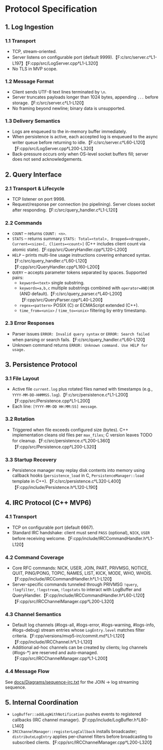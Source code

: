 # Protocol Specification

## 1. Log Ingestion
### 1.1 Transport
- TCP, stream-oriented.
- Server listens on configurable port (default 9999).【F:c/src/server.c†L1-L197】【F:cpp/src/LogServer.cpp†L1-L320】
- No TLS in MVP scope.

### 1.2 Message Format
- Client sends UTF-8 text lines terminated by `\n`.
- Server truncates payloads longer than 1024 bytes, appending `...` before storage.【F:c/src/server.c†L1-L120】
- No framing beyond newline; binary data is unsupported.

### 1.3 Delivery Semantics
- Logs are enqueued to the in-memory buffer immediately.
- When persistence is active, each accepted log is enqueued to the async writer queue before returning to idle.【F:c/src/server.c†L60-L120】【F:cpp/src/LogServer.cpp†L200-L320】
- Back-pressure occurs only when OS-level socket buffers fill; server does not send acknowledgements.

## 2. Query Interface
### 2.1 Transport & Lifecycle
- TCP listener on port 9998.
- Request/response per connection (no pipelining). Server closes socket after responding.【F:c/src/query_handler.c†L1-L120】

### 2.2 Commands
- `COUNT` – returns `COUNT: <n>`.
- `STATS` – returns summary `STATS: Total=<total>, Dropped=<dropped>, Current=<size>[, Clients=<count>]` (C++ includes client count via atomic state).【F:cpp/src/QueryHandler.cpp†L120-L200】
- `HELP` – prints multi-line usage instructions covering enhanced syntax.【F:c/src/query_handler.c†L60-L120】【F:cpp/src/QueryHandler.cpp†L160-L200】
- `QUERY` – accepts parameter tokens separated by spaces. Supported pairs:
  - `keyword=<text>` single substring.
  - `keywords=a,b,c` multiple substrings combined with `operator=AND|OR` (AND default).【F:c/src/query_parser.c†L40-L200】【F:cpp/src/QueryParser.cpp†L40-L200】
  - `regex=<pattern>` POSIX (C) or ECMAScript extended (C++).
  - `time_from=<unix>` / `time_to=<unix>` filtering by entry timestamp.

### 2.3 Error Responses
- Parser issues `ERROR: Invalid query syntax` or `ERROR: Search failed` when parsing or search fails.【F:c/src/query_handler.c†L60-L120】
- Unknown command returns `ERROR: Unknown command. Use HELP for usage.`

## 3. Persistence Protocol
### 3.1 File Layout
- Active file `current.log` plus rotated files named with timestamps (e.g., `YYYY-MM-DD-HHMMSS.log`).【F:c/src/persistence.c†L1-L200】【F:cpp/src/Persistence.cpp†L1-L200】
- Each line: `[YYYY-MM-DD HH:MM:SS] message`.

### 3.2 Rotation
- Triggered when file exceeds configured size (bytes). C++ implementation cleans old files per `max_files`; C version leaves TODO for cleanup.【F:c/src/persistence.c†L200-L360】【F:cpp/src/Persistence.cpp†L200-L320】

### 3.3 Startup Recovery
- Persistence manager may replay disk contents into memory using callback hooks (`persistence_load` in C, `PersistenceManager::load` template in C++).【F:c/src/persistence.c†L320-L400】【F:cpp/include/Persistence.h†L120-L190】

## 4. IRC Protocol (C++ MVP6)
### 4.1 Transport
- TCP on configurable port (default 6667).
- Standard IRC handshake: client must send `PASS` (optional), `NICK`, `USER` before receiving welcome.【F:cpp/include/IRCCommandHandler.h†L1-L120】

### 4.2 Command Coverage
- Core RFC commands: NICK, USER, JOIN, PART, PRIVMSG, NOTICE, QUIT, PING/PONG, TOPIC, NAMES, LIST, KICK, MODE, WHO, WHOIS.【F:cpp/include/IRCCommandHandler.h†L1-L120】
- Server-specific commands tunneled through PRIVMSG `!query`, `!logfilter`, `!logstream`, `!logstats` to interact with LogBuffer and QueryHandler.【F:cpp/include/IRCCommandHandler.h†L60-L120】【F:cpp/src/IRCChannelManager.cpp†L200-L320】

### 4.3 Channel Semantics
- Default log channels (#logs-all, #logs-error, #logs-warning, #logs-info, #logs-debug) stream entries whose `LogEntry.level` matches filter criteria.【F:cpp/versions/mvp5-irc/commit.md†L1-L120】【F:cpp/include/IRCChannel.h†L1-L120】
- Additional ad-hoc channels can be created by clients; log channels (#logs-*) are reserved and auto-managed.【F:cpp/src/IRCChannelManager.cpp†L1-L200】

### 4.4 Message Flow
See [docs/Diagrams/sequence-irc.txt](Diagrams/sequence-irc.txt) for the JOIN → log streaming sequence.

## 5. Internal Coordination
- `LogBuffer::addLogWithNotification` pushes events to registered callbacks (IRC channel manager).【F:cpp/include/LogBuffer.h†L80-L140】
- `IRCChannelManager::registerLogCallback` installs broadcaster; `distributeLogEntry` applies per-channel filters before broadcasting to subscribed clients.【F:cpp/src/IRCChannelManager.cpp†L200-L320】

